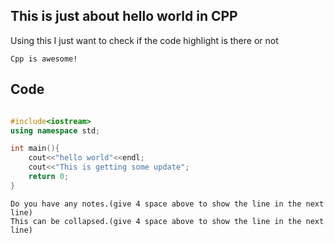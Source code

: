 ## This is just about hello world in CPP
Using this I just want to check if the code highlight is there or not

```admonish info
Cpp is awesome!
```

## Code
```cpp

#include<iostream>
using namespace std;

int main(){
    cout<<"hello world"<<endl;
    cout<<"This is getting some update";
    return 0;
}

```


```admonish  note collapsible=true
Do you have any notes.(give 4 space above to show the line in the next line)        
This can be collapsed.(give 4 space above to show the line in the next line)
```